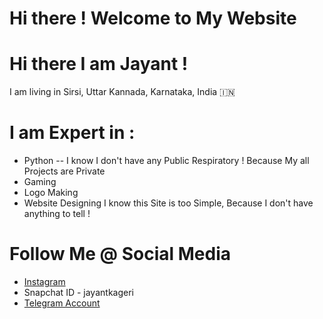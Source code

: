 # Hi there ! Welcome to My Website
# Hi there I am Jayant !
I am living in Sirsi, Uttar Kannada, Karnataka, India 🇮🇳

# I am Expert in :
- Python
-- I know I don't have any Public Respiratory ! Because My all Projects are Private
- Gaming
- Logo Making
- Website Designing 
I know this Site is too Simple, Because I don't have anything to tell !

# Follow Me @ Social Media
- [Instagram](https://instagram.com/jayantkageri)
- Snapchat ID - jayantkageri
- [Telegram Account](https://telegram.dog/jayantkageri)
